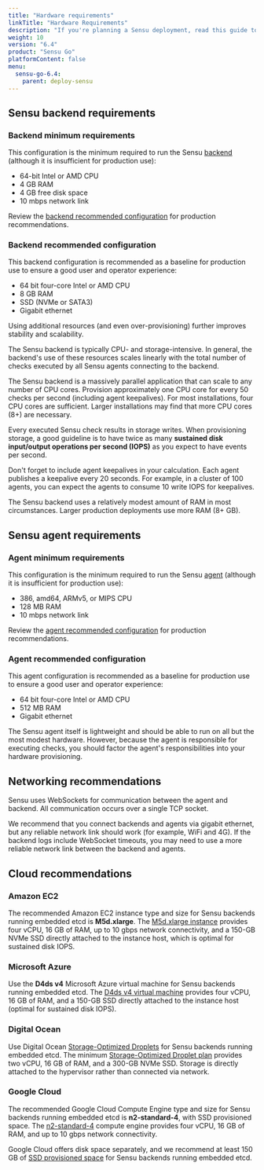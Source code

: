 ```yaml
---
title: "Hardware requirements"
linkTitle: "Hardware Requirements"
description: "If you're planning a Sensu deployment, read this guide to learn about the hardware and networking requirements for running Sensu backends and agents on your organization's infrastructure."
weight: 10
version: "6.4"
product: "Sensu Go"
platformContent: false
menu:
  sensu-go-6.4:
    parent: deploy-sensu
---
```


## Sensu backend requirements

### Backend minimum requirements

This configuration is the minimum required to run the Sensu [backend][9] (although it is insufficient for production use):

- 64-bit Intel or AMD CPU
- 4 GB RAM
- 4 GB free disk space
- 10 mbps network link

Review the [backend recommended configuration][2] for production recommendations.

### Backend recommended configuration

This backend configuration is recommended as a baseline for production use to ensure a good user and operator
experience:

- 64 bit four-core Intel or AMD CPU
- 8 GB RAM
- SSD (NVMe or SATA3)
- Gigabit ethernet

Using additional resources (and even over-provisioning) further improves stability and scalability.

The Sensu backend is typically CPU- and storage-intensive.
In general, the backend's use of these resources scales linearly with the total number of checks executed by all Sensu agents connecting to the backend.

The Sensu backend is a massively parallel application that can scale to any number of CPU cores.
Provision approximately one CPU core for every 50 checks per second (including agent keepalives).
For most installations, four CPU cores are sufficient.
Larger installations may find that more CPU cores (8+) are necessary.

Every executed Sensu check results in storage writes.
When provisioning storage, a good guideline is to have twice as many **sustained disk input/output operations per second (IOPS)** as you expect to have events per second.

Don't forget to include agent keepalives in your calculation.
Each agent publishes a keepalive every 20 seconds.
For example, in a cluster of 100 agents, you can expect the agents to consume 10 write IOPS for keepalives.

The Sensu backend uses a relatively modest amount of RAM in most circumstances.
Larger production deployments use more RAM (8+ GB).

## Sensu agent requirements

### Agent minimum requirements

This configuration is the minimum required to run the Sensu [agent][10] (although it is insufficient for production use):

- 386, amd64, ARMv5, or MIPS CPU
- 128 MB RAM
- 10 mbps network link

Review the [agent recommended configuration][3] for production recommendations.

### Agent recommended configuration

This agent configuration is recommended as a baseline for production use to ensure a good user and operator experience:

- 64 bit four-core Intel or AMD CPU
- 512 MB RAM
- Gigabit ethernet

The Sensu agent itself is lightweight and should be able to run on all but the most modest hardware.
However, because the agent is responsible for executing checks, you should factor the agent's responsibilities into your hardware provisioning.

## Networking recommendations

Sensu uses WebSockets for communication between the agent and backend.
All communication occurs over a single TCP socket.

We recommend that you connect backends and agents via gigabit ethernet, but any reliable network link should work (for example, WiFi and 4G).
If the backend logs include WebSocket timeouts, you may need to use a more reliable network link between the backend and agents.

## Cloud recommendations

### Amazon EC2

The recommended Amazon EC2 instance type and size for Sensu backends running embedded etcd is **M5d.xlarge**.
The [M5d.xlarge instance][1] provides four vCPU, 16 GB of RAM, up to 10 gbps network connectivity, and a 150-GB NVMe SSD directly attached to the instance host, which is optimal for sustained disk IOPS.

### Microsoft Azure

Use the **D4ds v4** Microsoft Azure virtual machine for Sensu backends running embedded etcd.
The [D4ds v4 virtual machine][6] provides four vCPU, 16 GB of RAM, and a 150-GB SSD directly attached to the instance host (optimal for sustained disk IOPS).

### Digital Ocean

Use Digital Ocean [Storage-Optimized Droplets][5] for Sensu backends running embedded etcd.
The minimum [Storage-Optimized Droplet plan][4] provides two vCPU, 16 GB of RAM, and a 300-GB NVMe SSD.
Storage is directly attached to the hypervisor rather than connected via network.

### Google Cloud

The recommended Google Cloud Compute Engine type and size for Sensu backends running embedded etcd is **n2-standard-4**, with SSD provisioned space.
The [n2-standard-4][7] compute engine provides four vCPU, 16 GB of RAM, and up to 10 gbps network connectivity.

Google Cloud offers disk space separately, and we recommend at least 150 GB of [SSD provisioned space][8] for Sensu backends running embedded etcd.


[1]: https://aws.amazon.com/ec2/instance-types/m5/
[2]: #backend-recommended-configuration
[3]: #agent-recommended-configuration
[4]: https://www.digitalocean.com/pricing
[5]: https://docs.digitalocean.com/products/droplets/resources/choose-plan/#dedicated-cpu-storage-optimized-droplet
[6]: https://docs.microsoft.com/en-us/azure/virtual-machines/ddv4-ddsv4-series
[7]: https://cloud.google.com/compute/docs/general-purpose-machines#n2_machines
[8]: https://cloud.google.com/compute/disks-image-pricing#disk
[9]: ../../../observability-pipeline/observe-schedule/backend/
[10]: ../../../observability-pipeline/observe-schedule/agent/
